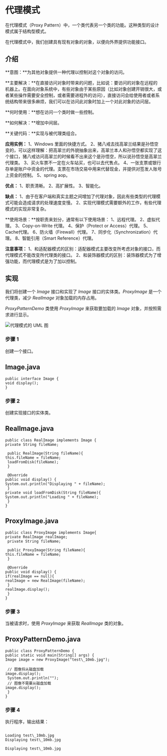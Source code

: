 # 代理模式


在代理模式（Proxy Pattern）中，一个类代表另一个类的功能。这种类型的设计模式属于结构型模式。


在代理模式中，我们创建具有现有对象的对象，以便向外界提供功能接口。


## 介绍


**意图：**为其他对象提供一种代理以控制对这个对象的访问。


**主要解决：**在直接访问对象时带来的问题，比如说：要访问的对象在远程的机器上。在面向对象系统中，有些对象由于某些原因（比如对象创建开销很大，或者某些操作需要安全控制，或者需要进程外的访问），直接访问会给使用者或者系统结构带来很多麻烦，我们可以在访问此对象时加上一个对此对象的访问层。


**何时使用：**想在访问一个类时做一些控制。


**如何解决：**增加中间层。


**关键代码：**实现与被代理类组合。


**应用实例：**
1、Windows 里面的快捷方式。
2、猪八戒去找高翠兰结果是孙悟空变的，可以这样理解：把高翠兰的外貌抽象出来，高翠兰本人和孙悟空都实现了这个接口，猪八戒访问高翠兰的时候看不出来这个是孙悟空，所以说孙悟空是高翠兰代理类。
3、买火车票不一定在火车站买，也可以去代售点。
4、一张支票或银行存单是账户中资金的代理。支票在市场交易中用来代替现金，并提供对签发人账号上资金的控制。
5、spring aop。



**优点：**
1、职责清晰。
2、高扩展性。
3、智能化。



**缺点：**
1、由于在客户端和真实主题之间增加了代理对象，因此有些类型的代理模式可能会造成请求的处理速度变慢。
2、实现代理模式需要额外的工作，有些代理模式的实现非常复杂。



**使用场景：**按职责来划分，通常有以下使用场景：
1、远程代理。
2、虚拟代理。
3、Copy-on-Write 代理。
4、保护（Protect or Access）代理。
5、Cache代理。
6、防火墙（Firewall）代理。
7、同步化（Synchronization）代理。
8、智能引用（Smart Reference）代理。



**注意事项：**
1、和适配器模式的区别：适配器模式主要改变所考虑对象的接口，而代理模式不能改变所代理类的接口。
2、和装饰器模式的区别：装饰器模式为了增强功能，而代理模式是为了加以控制。



## 实现


我们将创建一个 *Image* 接口和实现了 *Image* 接口的实体类。*ProxyImage* 是一个代理类，减少 *RealImage* 对象加载的内存占用。


*ProxyPatternDemo* 类使用 *ProxyImage* 来获取要加载的 *Image* 对象，并按照需求进行显示。


![代理模式的 UML 图](https://www.runoob.com/wp-content/uploads/2014/08/20211025-proxy.svg)
### 步骤 1


创建一个接口。



## Image.java



```
public interface Image {
void display();
}
```



### 步骤 2


创建实现接口的实体类。



## RealImage.java



```
public class RealImage implements Image {
private String fileName;

 public RealImage(String fileName){
this.fileName = fileName;
 loadFromDisk(fileName);
 }

 @Override
public void display() {
System.out.println("Displaying " + fileName);
 }
private void loadFromDisk(String fileName){
System.out.println("Loading " + fileName);
 }
}
```




## ProxyImage.java



```
public class ProxyImage implements Image{
private RealImage realImage;
 private String fileName;

 public ProxyImage(String fileName){
this.fileName = fileName;
 }

 @Override
public void display() {
if(realImage == null){
realImage = new RealImage(fileName);
 }
realImage.display();
 }
}
```



### 步骤 3


当被请求时，使用 *ProxyImage* 来获取 *RealImage* 类的对象。



## ProxyPatternDemo.java



```
public class ProxyPatternDemo {
public static void main(String[] args) {
Image image = new ProxyImage("test\_10mb.jpg");

 // 图像将从磁盘加载
image.display(); 
 System.out.println("");
 // 图像不需要从磁盘加载
image.display(); 
 }
}
```



### 步骤 4


执行程序，输出结果：



```

Loading test\_10mb.jpg
Displaying test\_10mb.jpg

Displaying test\_10mb.jpg

```





